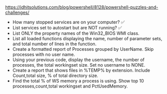 https://jdhitsolutions.com/blog/powershell/8128/powershell-puzzles-and-challenges/

- How many stopped services are on your computer? :white_check_mark:
- List services set to autostart but are NOT running? :white_check_mark:
- List ONLY the property names of the Win32_BIOS WMI class.
- List all loaded functions displaying the name, number of parameter sets, and total number of lines in the function.
- Create a formatted report of Processes grouped by UserName. Skip processes with no user name.
- Using your previous code, display the username, the number of processes, the total workingset size. Set no username to NONE.
- Create a report that shows files in %TEMP% by extension. Include Count,total size, % of total directory size.
- Find the total % of WS memory a process is using. Show top 10 processes,count,total workingset and PctUsedMemory.
